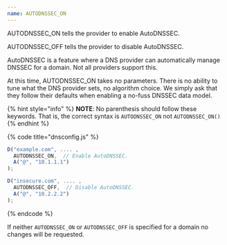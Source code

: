 ```yaml
---
name: AUTODNSSEC_ON
---
```


AUTODNSSEC_ON tells the provider to enable AutoDNSSEC.

AUTODNSSEC_OFF tells the provider to disable AutoDNSSEC.

AutoDNSSEC is a feature where a DNS provider can automatically manage
DNSSEC for a domain. Not all providers support this.

At this time, AUTODNSSEC_ON takes no parameters.  There is no ability
to tune what the DNS provider sets, no algorithm choice.  We simply
ask that they follow their defaults when enabling a no-fuss DNSSEC
data model.

{% hint style="info" %}
**NOTE**: No parenthesis should follow these keywords.  That is, the
correct syntax is `AUTODNSSEC_ON` not `AUTODNSSEC_ON()`
{% endhint %}

{% code title="dnsconfig.js" %}
```javascript
D("example.com", .... ,
  AUTODNSSEC_ON,  // Enable AutoDNSSEC.
  A("@", "10.1.1.1")
);

D("insecure.com", .... ,
  AUTODNSSEC_OFF,  // Disable AutoDNSSEC.
  A("@", "10.2.2.2")
);
```
{% endcode %}

If neither `AUTODNSSEC_ON` or `AUTODNSSEC_OFF` is specified for a
domain no changes will be requested.
